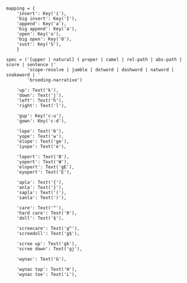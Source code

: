     mapping = {
        'insert': Key('i'),
        'big insert': Key('I'),
        'append': Key('a'),
        'big append': Key('a'),
        'open': Key('o'),
        'big open': Key('O'),
        'sust': Key('S'),
        }
        
    spec = ('[upper | natural] ( proper | camel | rel-path | abs-path | score | sentence |'
            'scope-resolve | jumble | dotword | dashword | natword | snakeword | '
            'brooding-narrative')

        'up': Text('k'),
        'down': Text('j'),
        'left': Text('h'),
        'right': Text('l'),

        'gup': Key('c-u'),
        'gown': Key('c-d'),

        'lope': Text('b'),
        'yope': Text('w'),
        'elope': Text('ge'),
        'iyope': Text('e'),

        'lopert': Text('B'),
        'yopert': Text('W'),
        'elopert': Text('gE'),
        'eyopert': Text('E'),

        'apla': Text('{'),
        'anla': Text('}'),
        'sapla': Text('('),
        'sanla': Text(')'),

        'care': Text('^'),
        'hard care': Text('0'),
        'doll': Text('$'),

        'screecare': Text('g^'),
        'screedoll': Text('g$'),

        'scree up': Text('gk'),
        'scree down': Text('gj'),

        'wynac': Text('G'),

        'wynac top': Text('H'),
        'wynac toe': Text('L'),
